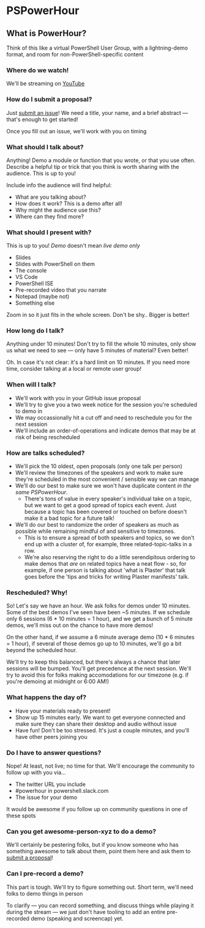 # PSPowerHour

## What is PowerHour?

Think of this like a virtual PowerShell User Group, with a lightning-demo format, and room for non-PowerShell-specific content

### Where do we watch!

We'll be streaming on [YouTube](https://www.youtube.com/channel/UCtHKcGei3EjxBNYQCFZ3WNQ)

### How do I submit a proposal?

Just [submit an issue](https://github.com/PSPowerHour/PSPowerHour/issues/new)!
We need a title, your name, and a brief abstract — that's enough to get started!

Once you fill out an issue, we'll work with you on timing

### What should I talk about?

Anything!  Demo a module or function that you wrote, or that you use often.
Describe a helpful tip or trick that you think is worth sharing with the audience.
This is up to you!

Include info the audience will find helpful:

* What are you talking about?
* How does it work? This is a demo after all!
* Why might the audience use this?
* Where can they find more?

### What should I present with?

This is up to you!  _Demo_ doesn't mean _live demo only_

* Slides
* Slides with PowerShell on them
* The console
* VS Code
* PowerShell ISE
* Pre-recorded video that you narrate
* Notepad (maybe not)
* Something else

Zoom in so it just fits in the whole screen. Don't be shy.. Bigger is better!

### How long do I talk?

Anything under 10 minutes!
Don't try to fill the whole 10 minutes, only show us what we need to see — only have 5 minutes of material?
Even better!

Oh.  In case it's not clear: it's a hard limit on 10 minutes.
If you need more time, consider talking at a local or remote user group!

### When will I talk?

* We'll work with you in your GitHub issue proposal
* We'll try to give you a two week notice for the session you're scheduled to demo in
* We may occassionally hit a cut off and need to reschedule you for the next session
* We'll include an order-of-operations and indicate demos that may be at risk of being rescheduled

### How are talks scheduled?

* We'll pick the 10 oldest, open proposals (only one talk per person)
* We'll review the timezones of the speakers and work to make sure they're scheduled in the most convenient / sensible way we can manage
* We'll do our best to make sure we won't have duplicate content _in the same PSPowerHour_.
  * There's tons of value in every speaker's individual take on a topic, but we want to get a good spread of topics each event.
    Just because a topic has been covered or touched on before doesn't make it a bad topic for a future talk!
* We'll do our best to randomize the order of speakers as much as possible while remaining mindful of and sensitive to timezones.
  * This is to ensure a spread of both speakers and topics, so we don't end up with a cluster of, for example, three related-topic-talks in a row.
  * We're also reserving the right to do a little serendipitous ordering to make demos that _are_ on related topics have a neat flow - so, for example, if one person is talking about 'what is Plaster' that talk goes before the 'tips and tricks for writing Plaster manifests' talk.

### Rescheduled?  Why!

So!  Let's say we have an hour.
We ask folks for demos under 10 minutes.
Some of the best demos I've seen have been ~5 minutes.
If we schedule only 6 sessions (6 * 10 minutes = 1 hour), and we get a bunch of 5 minute demos, we'll miss out on the chance to have more demos!

On the other hand, if we assume a 6 minute average demo (10 * 6 minutes = 1 hour), if several of those demos go up to 10 minutes, we'll go a bit beyond the scheduled hour.

We'll try to keep this balanced, but there's always a chance that later sessions will be bumped. 
You'll get precedence at the next session.
We'll try to avoid this for folks making accomodations for our timezone (e.g. if you're demoing at midnight or 6:00 AM!)

### What happens the day of?

* Have your materials ready to present!
* Show up 15 minutes early.
  We want to get everyone connected and make sure they can share their desktop and audio without issue
* Have fun!  Don't be too stressed.
  It's just a couple minutes, and you'll have other peers joining you

### Do I have to answer questions?

Nope!  At least, not live; no time for that.
We'll encourage the community to follow up with you via...

* The twitter URL you include
* #powerhour in powershell.slack.com
* The issue for your demo

It would be awesome if you follow up on community questions in one of these spots

### Can you get awesome-person-xyz to do a demo?

We'll certainly be pestering folks, but if you know someone who has something awesome to talk about them, point them here and ask them to [submit a proposal](https://github.com/PSPowerHour/PSPowerHour/issues/new)!

### Can I pre-record a demo?

This part is tough.
We'll try to figure something out.
Short term, we'll need folks to demo things in person

To clarify — you can record something, and discuss things while playing it during the stream — we just don't have tooling to add an entire pre-recorded demo (speaking and screencap) yet.
